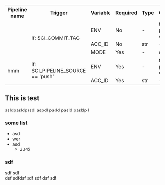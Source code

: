 <!--PIPELINE_DOCS-->
<table>
<tr><th>Pipeline name</th><th>Trigger</th><th>Variable</th><th>Required</th><th>Type</th><th>Choices</th><th>Default</th></tr>
<tr><td rowspan="3"></td><td rowspan="3">if: $CI_COMMIT_TAG</td><td>ENV</td><td>No</td><td>-</td><td>test prod dev</td><td>dev</td></tr><tr><td>ACC_ID</td><td>No</td><td>str</td><td>-</td><td>None</td></tr>
<tr><td>MODE</td><td>Yes</td><td>-</td><td>dep art</td><td>bla</td></tr>
<tr><td rowspan="2">hmm</td><td rowspan="2">if: $CI_PIPELINE_SOURCE == 'push'</td><td>ENV</td><td>Yes</td><td>-</td><td>test prod dev</td><td>stage</td></tr><tr><td>ACC_ID</td><td>Yes</td><td>str</td><td>-</td><td>None</td></tr>
</table>
<!--PIPELINE_DOCS-->

## This is test

asldpasldpasdl aspdl pasld pasld pasldp l

### some list
- asd
- wer
- asd
    - 2345

### sdf
sdf sdf
<br>dsf sdfdsf sdf sdf dsf sdf
